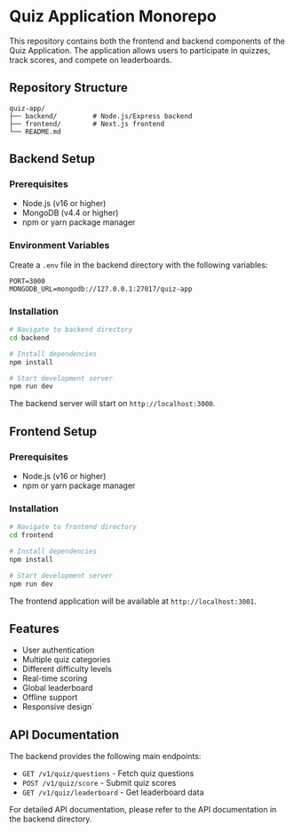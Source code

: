 # Quiz Application Monorepo

This repository contains both the frontend and backend components of the Quiz Application. The application allows users to participate in quizzes, track scores, and compete on leaderboards.

## Repository Structure

```
quiz-app/
├── backend/         # Node.js/Express backend
├── frontend/        # Next.js frontend
└── README.md
```

## Backend Setup

### Prerequisites
- Node.js (v16 or higher)
- MongoDB (v4.4 or higher)
- npm or yarn package manager

### Environment Variables

Create a `.env` file in the backend directory with the following variables:

```env
PORT=3000
MONGODB_URL=mongodb://127.0.0.1:27017/quiz-app
```

### Installation

```bash
# Navigate to backend directory
cd backend

# Install dependencies
npm install

# Start development server
npm run dev
```

The backend server will start on `http://localhost:3000`.

## Frontend Setup

### Prerequisites
- Node.js (v16 or higher)
- npm or yarn package manager

### Installation

```bash
# Navigate to frontend directory
cd frontend

# Install dependencies
npm install

# Start development server
npm run dev
```

The frontend application will be available at `http://localhost:3001`.

## Features

- User authentication
- Multiple quiz categories
- Different difficulty levels
- Real-time scoring
- Global leaderboard
- Offline support
- Responsive design`

## API Documentation

The backend provides the following main endpoints:

- `GET /v1/quiz/questions` - Fetch quiz questions
- `POST /v1/quiz/score` - Submit quiz scores
- `GET /v1/quiz/leaderboard` - Get leaderboard data

For detailed API documentation, please refer to the API documentation in the backend directory.